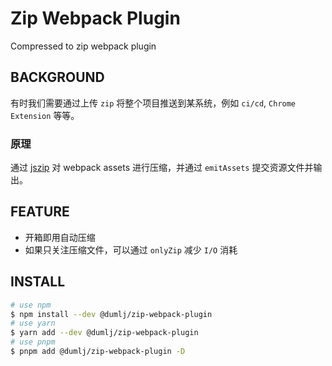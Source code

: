 <!-- This file is dynamically generated. please edit in __readme__ -->

# Zip Webpack Plugin

Compressed to zip webpack plugin

## BACKGROUND

有时我们需要通过上传 `zip` 将整个项目推送到某系统，例如 `ci/cd`, `Chrome Extension` 等等。

### 原理

通过 [jszip](https://www.npmjs.com/package/jszip) 对 webpack assets 进行压缩，并通过 `emitAssets` 提交资源文件并输出。

## FEATURE

- 开箱即用自动压缩
- 如果只关注压缩文件，可以通过 `onlyZip` 减少 `I/O` 消耗

## INSTALL

```bash
# use npm
$ npm install --dev @dumlj/zip-webpack-plugin
# use yarn
$ yarn add --dev @dumlj/zip-webpack-plugin
# use pnpm
$ pnpm add @dumlj/zip-webpack-plugin -D
```
